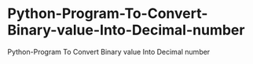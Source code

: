 # Python-Program-To-Convert-Binary-value-Into-Decimal-number
Python-Program To Convert Binary value Into Decimal number
